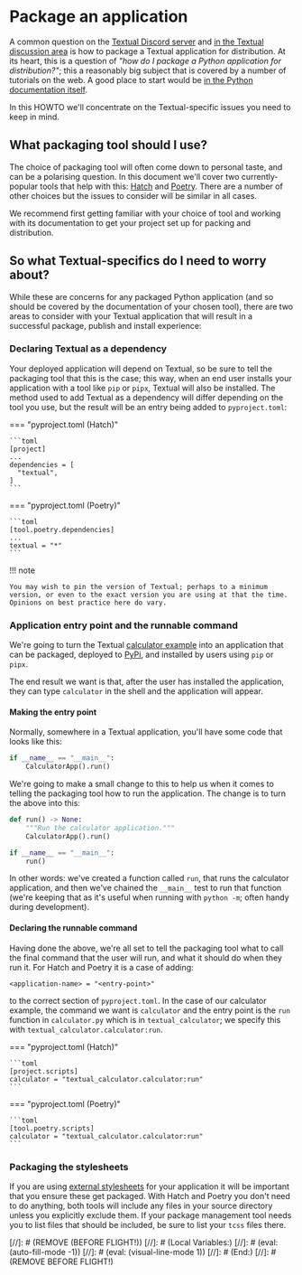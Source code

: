 # Package an application

A common question on the [Textual Discord server](https://discord.gg/Enf6Z3qhVr) and [in the Textual discussion area](https://github.com/Textualize/textual/discussions) is how to package a Textual application for distribution. At its heart, this is a question of *"how do I package a Python application for distribution?"*; this a reasonably big subject that is covered by a number of tutorials on the web. A good place to start would be [in the Python documentation itself](https://packaging.python.org/en/latest/overview/).

In this HOWTO we'll concentrate on the Textual-specific issues you need to keep in mind.

## What packaging tool should I use?

The choice of packaging tool will often come down to personal taste, and can be a polarising question. In this document we'll cover two currently-popular tools that help with this: [Hatch](https://hatch.pypa.io/latest/) and [Poetry](https://python-poetry.org/). There are a number of other choices but the issues to consider will be similar in all cases.

We recommend first getting familiar with your choice of tool and working with its documentation to get your project set up for packing and distribution.

## So what Textual-specifics do I need to worry about?

While these are concerns for any packaged Python application (and so should be covered by the documentation of your chosen tool), there are two areas to consider with your Textual application that will result in a successful package, publish and install experience:

### Declaring Textual as a dependency

Your deployed application will depend on Textual, so be sure to tell the packaging tool that this is the case; this way, when an end user installs your application with a tool like `pip` or `pipx`, Textual will also be installed.
The method used to add Textual as a dependency will differ depending on the tool you use, but the result will be an entry being added to `pyproject.toml`:

=== "pyproject.toml (Hatch)"

    ```toml
    [project]
    ...
    dependencies = [
      "textual",
    ]
    ```

=== "pyproject.toml (Poetry)"

    ```toml
    [tool.poetry.dependencies]
    ...
    textual = "*"
    ```

!!! note

    You may wish to pin the version of Textual; perhaps to a minimum version, or even to the exact version you are using at that the time.
    Opinions on best practice here do vary.

### Application entry point and the runnable command

We're going to turn the Textual [calculator example](https://github.com/Textualize/textual/blob/main/examples/calculator.py) into an application that can be packaged, deployed to [PyPi](https://pypi.org/), and installed by users using `pip` or `pipx`.

The end result we want is that, after the user has installed the application, they can type `calculator` in the shell and the application will appear.

#### Making the entry point

Normally, somewhere in a Textual application, you'll have some code that looks like this:

```python
if __name__ == "__main__":
    CalculatorApp().run()
```

We're going to make a small change to this to help us when it comes to telling the packaging tool how to run the application. The change is to turn the above into this:

```python
def run() -> None:
    """Run the calculator application."""
    CalculatorApp().run()

if __name__ == "__main__":
    run()
```

In other words: we've created a function called `run`, that runs the calculator application, and then we've chained the `__main__` test to run that function (we're keeping that as it's useful when running with `python -m`; often handy during development).

#### Declaring the runnable command

Having done the above, we're all set to tell the packaging tool what to call the final command that the user will run, and what it should do when they run it. For Hatch and Poetry it is a case of adding:

```
<application-name> = "<entry-point>"
```

to the correct section of `pyproject.toml`. In the case of our calculator example, the command we want is `calculator` and the entry point is the `run` function in `calculator.py` which is in `textual_calculator`; we specify this with `textual_calculator.calculator:run`.

=== "pyproject.toml (Hatch)"

    ```toml
    [project.scripts]
    calculator = "textual_calculator.calculator:run"
    ```

=== "pyproject.toml (Poetry)"

    ```toml
    [tool.poetry.scripts]
    calculator = "textual_calculator.calculator:run"
    ```

### Packaging the stylesheets

If you are using [external stylesheets](/guide/CSS/#stylesheets) for your application it will be important that you ensure these get packaged. With Hatch and Poetry you don't need to do anything, both tools will include any files in your source directory unless you explicitly exclude them. If your package management tool needs you to list files that should be included, be sure to list your `tcss` files there.

[//]: # (REMOVE (BEFORE FLIGHT!))
[//]: # (Local Variables:)
[//]: # (eval: (auto-fill-mode -1))
[//]: # (eval: (visual-line-mode 1))
[//]: # (End:)
[//]: # (REMOVE BEFORE FLIGHT!)
